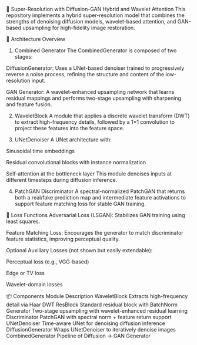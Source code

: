 🧠 Super-Resolution with Diffusion-GAN Hybrid and Wavelet Attention
This repository implements a hybrid super-resolution model that combines the strengths of denoising diffusion models, wavelet-based attention, and GAN-based upsampling for high-fidelity image restoration.

🧱 Architecture Overview
1. Combined Generator
The CombinedGenerator is composed of two stages:

DiffusionGenerator: Uses a UNet-based denoiser trained to progressively reverse a noise process, refining the structure and content of the low-resolution input.

GAN Generator: A wavelet-enhanced upsampling network that learns residual mappings and performs two-stage upsampling with sharpening and feature fusion.

2. WaveletBlock
A module that applies a discrete wavelet transform (DWT) to extract high-frequency details, followed by a 1×1 convolution to project these features into the feature space.

3. UNetDenoiser
A UNet architecture with:

Sinusoidal time embeddings

Residual convolutional blocks with instance normalization

Self-attention at the bottleneck layer This module denoises inputs at different timesteps during diffusion inference.

4. PatchGAN Discriminator
A spectral-normalized PatchGAN that returns both a real/fake prediction map and intermediate feature activations to support feature matching loss for stable GAN training.

🧪 Loss Functions
Adversarial Loss (LSGAN): Stabilizes GAN training using least squares.

Feature Matching Loss: Encourages the generator to match discriminator feature statistics, improving perceptual quality.

Optional Auxiliary Losses (not shown but easily extendable):

Perceptual loss (e.g., VGG-based)

Edge or TV loss

Wavelet-domain losses

📦 Components
Module	Description
WaveletBlock	Extracts high-frequency detail via Haar DWT
ResBlock	Standard residual block with BatchNorm
Generator	Two-stage upsampling with wavelet-enhanced residual learning
Discriminator	PatchGAN with spectral norm + feature return support
UNetDenoiser	Time-aware UNet for denoising diffusion inference
DiffusionGenerator	Wraps UNetDenoiser to iteratively denoise images
CombinedGenerator	Pipeline of Diffusion → GAN Generator

